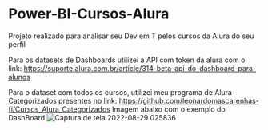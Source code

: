 # Power-BI-Cursos-Alura
Projeto realizado para analisar seu Dev em T pelos cursos da Alura do seu perfil

Para os datasets de Dashboards utilizei a API com token da alura com o link: https://suporte.alura.com.br/article/314-beta-api-do-dashboard-para-alunos

Para o dataset com todos os cursos, utilizei meu programa de Alura-Categorizados presentes no link: https://github.com/leonardomascarenhas-fi/Cursos_Alura_Categorizados
Imagem abaixo com o exemplo do DashBoard
![Captura de tela 2022-08-29 025836](https://user-images.githubusercontent.com/66398760/187132887-39c1fe58-7430-48b6-8961-38dafb93b71a.png)
